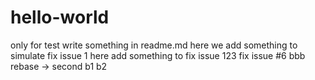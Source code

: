 # hello-world
only for test
write something in readme.md
here we add something to simulate fix issue 1
here add something to fix issue 123
fix issue #6
bbb
rebase -> second
b1
b2
